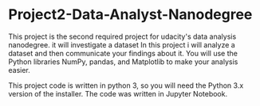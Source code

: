# Project2-Data-Analyst-Nanodegree
This project is the second required project for udacity's data analysis nanodegree. it will investigate a dataset 
In this project i will analyze a dataset and then communicate your findings about it. You will use the Python libraries NumPy, pandas, and Matplotlib to make your analysis easier.

This project code is written in python 3, so you will need the Python 3.x version of the installer. The code was written in Jupyter Notebook.
